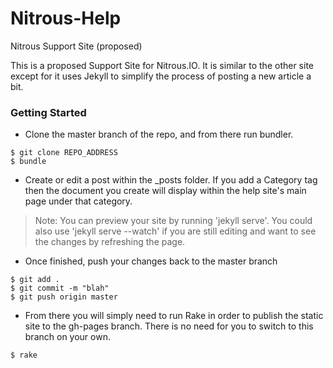 Nitrous-Help
============

Nitrous Support Site (proposed)

This is a proposed Support Site for Nitrous.IO. It is similar to the other site except for it uses Jekyll to simplify the process of posting a new article a bit.

### Getting Started

+ Clone the master branch of the repo, and from there run bundler.

```
$ git clone REPO_ADDRESS
$ bundle
```

+ Create or edit a post within the _posts folder. If you add a Category tag then the document you create will display within the help site's main page under that category.

> Note: You can preview your site by running 'jekyll serve'. You could also use 'jekyll serve --watch' if you are still editing and want to see the changes by refreshing the page.

+ Once finished, push your changes back to the master branch

```
$ git add .
$ git commit -m "blah"
$ git push origin master
```

+ From there you will simply need to run Rake in order to publish the static site to the gh-pages branch. There is no need for you to switch to this branch on your own.

```
$ rake
```
